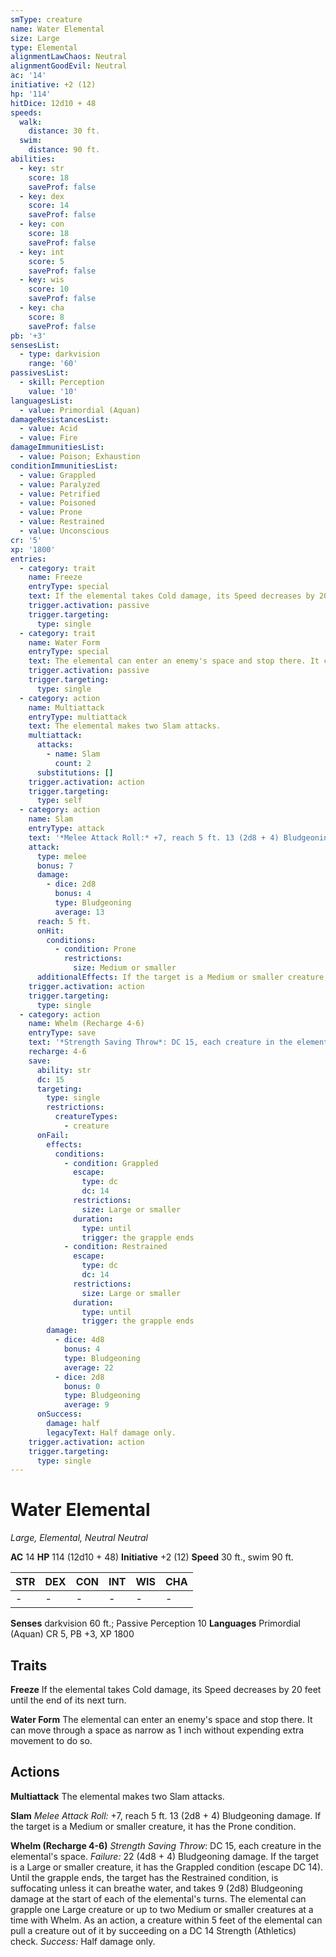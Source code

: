 ```yaml
---
smType: creature
name: Water Elemental
size: Large
type: Elemental
alignmentLawChaos: Neutral
alignmentGoodEvil: Neutral
ac: '14'
initiative: +2 (12)
hp: '114'
hitDice: 12d10 + 48
speeds:
  walk:
    distance: 30 ft.
  swim:
    distance: 90 ft.
abilities:
  - key: str
    score: 18
    saveProf: false
  - key: dex
    score: 14
    saveProf: false
  - key: con
    score: 18
    saveProf: false
  - key: int
    score: 5
    saveProf: false
  - key: wis
    score: 10
    saveProf: false
  - key: cha
    score: 8
    saveProf: false
pb: '+3'
sensesList:
  - type: darkvision
    range: '60'
passivesList:
  - skill: Perception
    value: '10'
languagesList:
  - value: Primordial (Aquan)
damageResistancesList:
  - value: Acid
  - value: Fire
damageImmunitiesList:
  - value: Poison; Exhaustion
conditionImmunitiesList:
  - value: Grappled
  - value: Paralyzed
  - value: Petrified
  - value: Poisoned
  - value: Prone
  - value: Restrained
  - value: Unconscious
cr: '5'
xp: '1800'
entries:
  - category: trait
    name: Freeze
    entryType: special
    text: If the elemental takes Cold damage, its Speed decreases by 20 feet until the end of its next turn.
    trigger.activation: passive
    trigger.targeting:
      type: single
  - category: trait
    name: Water Form
    entryType: special
    text: The elemental can enter an enemy's space and stop there. It can move through a space as narrow as 1 inch without expending extra movement to do so.
    trigger.activation: passive
    trigger.targeting:
      type: single
  - category: action
    name: Multiattack
    entryType: multiattack
    text: The elemental makes two Slam attacks.
    multiattack:
      attacks:
        - name: Slam
          count: 2
      substitutions: []
    trigger.activation: action
    trigger.targeting:
      type: self
  - category: action
    name: Slam
    entryType: attack
    text: '*Melee Attack Roll:* +7, reach 5 ft. 13 (2d8 + 4) Bludgeoning damage. If the target is a Medium or smaller creature, it has the Prone condition.'
    attack:
      type: melee
      bonus: 7
      damage:
        - dice: 2d8
          bonus: 4
          type: Bludgeoning
          average: 13
      reach: 5 ft.
      onHit:
        conditions:
          - condition: Prone
            restrictions:
              size: Medium or smaller
      additionalEffects: If the target is a Medium or smaller creature, it has the Prone condition.
    trigger.activation: action
    trigger.targeting:
      type: single
  - category: action
    name: Whelm (Recharge 4-6)
    entryType: save
    text: '*Strength Saving Throw*: DC 15, each creature in the elemental''s space. *Failure:*  22 (4d8 + 4) Bludgeoning damage. If the target is a Large or smaller creature, it has the Grappled condition (escape DC 14). Until the grapple ends, the target has the Restrained condition, is suffocating unless it can breathe water, and takes 9 (2d8) Bludgeoning damage at the start of each of the elemental''s turns. The elemental can grapple one Large creature or up to two Medium or smaller creatures at a time with Whelm. As an action, a creature within 5 feet of the elemental can pull a creature out of it by succeeding on a DC 14 Strength (Athletics) check. *Success:*  Half damage only.'
    recharge: 4-6
    save:
      ability: str
      dc: 15
      targeting:
        type: single
        restrictions:
          creatureTypes:
            - creature
      onFail:
        effects:
          conditions:
            - condition: Grappled
              escape:
                type: dc
                dc: 14
              restrictions:
                size: Large or smaller
              duration:
                type: until
                trigger: the grapple ends
            - condition: Restrained
              escape:
                type: dc
                dc: 14
              restrictions:
                size: Large or smaller
              duration:
                type: until
                trigger: the grapple ends
        damage:
          - dice: 4d8
            bonus: 4
            type: Bludgeoning
            average: 22
          - dice: 2d8
            bonus: 0
            type: Bludgeoning
            average: 9
      onSuccess:
        damage: half
        legacyText: Half damage only.
    trigger.activation: action
    trigger.targeting:
      type: single
---
```


# Water Elemental
*Large, Elemental, Neutral Neutral*

**AC** 14
**HP** 114 (12d10 + 48)
**Initiative** +2 (12)
**Speed** 30 ft., swim 90 ft.

| STR | DEX | CON | INT | WIS | CHA |
| --- | --- | --- | --- | --- | --- |
| - | - | - | - | - | - |

**Senses** darkvision 60 ft.; Passive Perception 10
**Languages** Primordial (Aquan)
CR 5, PB +3, XP 1800

## Traits

**Freeze**
If the elemental takes Cold damage, its Speed decreases by 20 feet until the end of its next turn.

**Water Form**
The elemental can enter an enemy's space and stop there. It can move through a space as narrow as 1 inch without expending extra movement to do so.

## Actions

**Multiattack**
The elemental makes two Slam attacks.

**Slam**
*Melee Attack Roll:* +7, reach 5 ft. 13 (2d8 + 4) Bludgeoning damage. If the target is a Medium or smaller creature, it has the Prone condition.

**Whelm (Recharge 4-6)**
*Strength Saving Throw*: DC 15, each creature in the elemental's space. *Failure:*  22 (4d8 + 4) Bludgeoning damage. If the target is a Large or smaller creature, it has the Grappled condition (escape DC 14). Until the grapple ends, the target has the Restrained condition, is suffocating unless it can breathe water, and takes 9 (2d8) Bludgeoning damage at the start of each of the elemental's turns. The elemental can grapple one Large creature or up to two Medium or smaller creatures at a time with Whelm. As an action, a creature within 5 feet of the elemental can pull a creature out of it by succeeding on a DC 14 Strength (Athletics) check. *Success:*  Half damage only.
